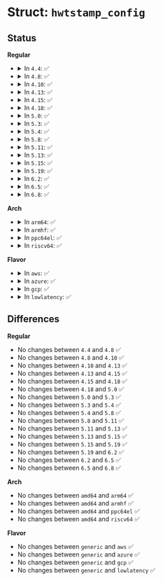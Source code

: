 # Struct: <code>hwtstamp_config</code>

## Status
<b>Regular</b>
<ul>
<li>
<details>
<summary>In <code>4.4</code>: ✅</summary>

```c
struct hwtstamp_config {
    int flags;
    int tx_type;
    int rx_filter;
};
```
</details>
</li>
<li>
<details>
<summary>In <code>4.8</code>: ✅</summary>

```c
struct hwtstamp_config {
    int flags;
    int tx_type;
    int rx_filter;
};
```
</details>
</li>
<li>
<details>
<summary>In <code>4.10</code>: ✅</summary>

```c
struct hwtstamp_config {
    int flags;
    int tx_type;
    int rx_filter;
};
```
</details>
</li>
<li>
<details>
<summary>In <code>4.13</code>: ✅</summary>

```c
struct hwtstamp_config {
    int flags;
    int tx_type;
    int rx_filter;
};
```
</details>
</li>
<li>
<details>
<summary>In <code>4.15</code>: ✅</summary>

```c
struct hwtstamp_config {
    int flags;
    int tx_type;
    int rx_filter;
};
```
</details>
</li>
<li>
<details>
<summary>In <code>4.18</code>: ✅</summary>

```c
struct hwtstamp_config {
    int flags;
    int tx_type;
    int rx_filter;
};
```
</details>
</li>
<li>
<details>
<summary>In <code>5.0</code>: ✅</summary>

```c
struct hwtstamp_config {
    int flags;
    int tx_type;
    int rx_filter;
};
```
</details>
</li>
<li>
<details>
<summary>In <code>5.3</code>: ✅</summary>

```c
struct hwtstamp_config {
    int flags;
    int tx_type;
    int rx_filter;
};
```
</details>
</li>
<li>
<details>
<summary>In <code>5.4</code>: ✅</summary>

```c
struct hwtstamp_config {
    int flags;
    int tx_type;
    int rx_filter;
};
```
</details>
</li>
<li>
<details>
<summary>In <code>5.8</code>: ✅</summary>

```c
struct hwtstamp_config {
    int flags;
    int tx_type;
    int rx_filter;
};
```
</details>
</li>
<li>
<details>
<summary>In <code>5.11</code>: ✅</summary>

```c
struct hwtstamp_config {
    int flags;
    int tx_type;
    int rx_filter;
};
```
</details>
</li>
<li>
<details>
<summary>In <code>5.13</code>: ✅</summary>

```c
struct hwtstamp_config {
    int flags;
    int tx_type;
    int rx_filter;
};
```
</details>
</li>
<li>
<details>
<summary>In <code>5.15</code>: ✅</summary>

```c
struct hwtstamp_config {
    int flags;
    int tx_type;
    int rx_filter;
};
```
</details>
</li>
<li>
<details>
<summary>In <code>5.19</code>: ✅</summary>

```c
struct hwtstamp_config {
    int flags;
    int tx_type;
    int rx_filter;
};
```
</details>
</li>
<li>
<details>
<summary>In <code>6.2</code>: ✅</summary>

```c
struct hwtstamp_config {
    int flags;
    int tx_type;
    int rx_filter;
};
```
</details>
</li>
<li>
<details>
<summary>In <code>6.5</code>: ✅</summary>

```c
struct hwtstamp_config {
    int flags;
    int tx_type;
    int rx_filter;
};
```
</details>
</li>
<li>
<details>
<summary>In <code>6.8</code>: ✅</summary>

```c
struct hwtstamp_config {
    int flags;
    int tx_type;
    int rx_filter;
};
```
</details>
</li>
</ul>
<b>Arch</b>
<ul>
<li>
<details>
<summary>In <code>arm64</code>: ✅</summary>

```c
struct hwtstamp_config {
    int flags;
    int tx_type;
    int rx_filter;
};
```
</details>
</li>
<li>
<details>
<summary>In <code>armhf</code>: ✅</summary>

```c
struct hwtstamp_config {
    int flags;
    int tx_type;
    int rx_filter;
};
```
</details>
</li>
<li>
<details>
<summary>In <code>ppc64el</code>: ✅</summary>

```c
struct hwtstamp_config {
    int flags;
    int tx_type;
    int rx_filter;
};
```
</details>
</li>
<li>
<details>
<summary>In <code>riscv64</code>: ✅</summary>

```c
struct hwtstamp_config {
    int flags;
    int tx_type;
    int rx_filter;
};
```
</details>
</li>
</ul>
<b>Flavor</b>
<ul>
<li>
<details>
<summary>In <code>aws</code>: ✅</summary>

```c
struct hwtstamp_config {
    int flags;
    int tx_type;
    int rx_filter;
};
```
</details>
</li>
<li>
<details>
<summary>In <code>azure</code>: ✅</summary>

```c
struct hwtstamp_config {
    int flags;
    int tx_type;
    int rx_filter;
};
```
</details>
</li>
<li>
<details>
<summary>In <code>gcp</code>: ✅</summary>

```c
struct hwtstamp_config {
    int flags;
    int tx_type;
    int rx_filter;
};
```
</details>
</li>
<li>
<details>
<summary>In <code>lowlatency</code>: ✅</summary>

```c
struct hwtstamp_config {
    int flags;
    int tx_type;
    int rx_filter;
};
```
</details>
</li>
</ul>

## Differences
<b>Regular</b>
<ul>
<li>
No changes between <code>4.4</code> and <code>4.8</code> ✅
</li>
<li>
No changes between <code>4.8</code> and <code>4.10</code> ✅
</li>
<li>
No changes between <code>4.10</code> and <code>4.13</code> ✅
</li>
<li>
No changes between <code>4.13</code> and <code>4.15</code> ✅
</li>
<li>
No changes between <code>4.15</code> and <code>4.18</code> ✅
</li>
<li>
No changes between <code>4.18</code> and <code>5.0</code> ✅
</li>
<li>
No changes between <code>5.0</code> and <code>5.3</code> ✅
</li>
<li>
No changes between <code>5.3</code> and <code>5.4</code> ✅
</li>
<li>
No changes between <code>5.4</code> and <code>5.8</code> ✅
</li>
<li>
No changes between <code>5.8</code> and <code>5.11</code> ✅
</li>
<li>
No changes between <code>5.11</code> and <code>5.13</code> ✅
</li>
<li>
No changes between <code>5.13</code> and <code>5.15</code> ✅
</li>
<li>
No changes between <code>5.15</code> and <code>5.19</code> ✅
</li>
<li>
No changes between <code>5.19</code> and <code>6.2</code> ✅
</li>
<li>
No changes between <code>6.2</code> and <code>6.5</code> ✅
</li>
<li>
No changes between <code>6.5</code> and <code>6.8</code> ✅
</li>
</ul>
<b>Arch</b>
<ul>
<li>
No changes between <code>amd64</code> and <code>arm64</code> ✅
</li>
<li>
No changes between <code>amd64</code> and <code>armhf</code> ✅
</li>
<li>
No changes between <code>amd64</code> and <code>ppc64el</code> ✅
</li>
<li>
No changes between <code>amd64</code> and <code>riscv64</code> ✅
</li>
</ul>
<b>Flavor</b>
<ul>
<li>
No changes between <code>generic</code> and <code>aws</code> ✅
</li>
<li>
No changes between <code>generic</code> and <code>azure</code> ✅
</li>
<li>
No changes between <code>generic</code> and <code>gcp</code> ✅
</li>
<li>
No changes between <code>generic</code> and <code>lowlatency</code> ✅
</li>
</ul>
